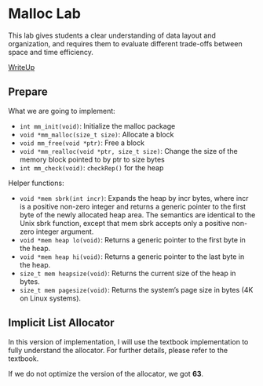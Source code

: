 # Malloc Lab

This lab gives students a clear understanding of data layout and organization,
and requires them to evaluate different trade-offs between space and time efficiency.

[WriteUp](http://csapp.cs.cmu.edu/3e/malloclab.pdf)

## Prepare

What we are going to implement:
* `int mm_init(void)`: Initialize the malloc package
* `void *mm_malloc(size_t size)`: Allocate a block
* `void mm_free(void *ptr)`: Free a block
* `void *mm_realloc(void *ptr, size_t size)`: Change the size of the memory
  block pointed to by ptr to size bytes
* `int mm_check(void)`: `checkRep()` for the heap

Helper functions:
* `void *mem sbrk(int incr)`: Expands the heap by incr bytes, where incr is a
  positive non-zero integer and returns a generic pointer to the first byte of
  the newly allocated heap area. The semantics are identical to the Unix sbrk
  function, except that mem sbrk accepts only a positive non-zero integer argument.
* `void *mem heap lo(void)`: Returns a generic pointer to the first byte in the heap.
* `void *mem heap hi(void)`: Returns a generic pointer to the last byte in the heap.
* `size_t mem heapsize(void)`: Returns the current size of the heap in bytes.
* `size_t mem pagesize(void)`: Returns the system’s page size in bytes (4K on Linux systems).

## Implicit List Allocator

In this version of implementation, I will use the textbook implementation to
fully understand the allocator. For further details, please refer to the textbook.

If we do not optimize the version of the allocator, we got **63**.
